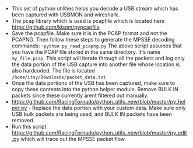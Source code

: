 - This set of python utilities helps you decode a USB stream which has been captured with USBMON and wireshark.
- The pcap library which is used is pcapfile which is located here https://github.com/kisom/pypcapfile
- Save the pcapfile. Make sure it is in the PCAP format and not the PCAPNG. Then follow these steps to generate the MPSSE decoding commands:
-`python py_read_pcapng.py`
The above script assumes that you have the PCAP file stored in the same directory. It's name `my_file.pcap`. This script will iterate through all the packets and log only the data portion of the USB capture into another file whose location is also hardcoded. The file is located `/home/itsy/Downloads/packet_data.txt`
- Once the data portions of the USB has been captured, make sure to copy these contents into the python helper module. Remove BULK IN packets since these currently arent filtered out manually.
- https://github.com/RacingTornado/python_utils_new/blob/master/py_helper.py - Replace the data portion with your custom data. Make sure only USB bulk packets are being used, and BULK IN packets have been removed.
- Run this script https://github.com/RacingTornado/python_utils_new/blob/master/py_edit.py which will trace out the MPSSE packet flow.
